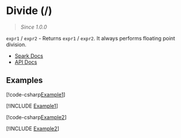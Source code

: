 ﻿# Divide (/)

> _Since 1.0.0_

`expr1` / `expr2` - Returns `expr1` / `expr2`. It always performs floating point
division.

* [Spark Docs](https://spark.apache.org/docs/latest/api/sql/index.html#_7)
* [API Docs](xref:TypedSpark.NET.Columns.TypedNumericColumn`3.op_Division*)

## Examples

[!code-csharp[Example1](../../../TypedSpark.NET.Tests/Examples/Divide.cs#Example1)]

[!INCLUDE [Example1](../../../TypedSpark.NET.Tests/Examples/__examples__/Divide.Case1.md)]

[!code-csharp[Example2](../../../TypedSpark.NET.Tests/Examples/Divide.cs#Example2)]

[!INCLUDE [Example2](../../../TypedSpark.NET.Tests/Examples/__examples__/Divide.Case2.md)]
